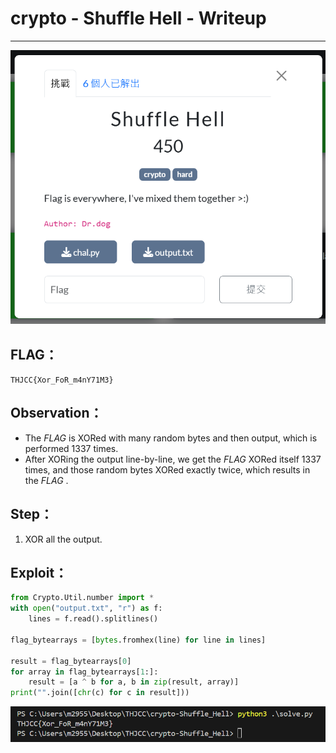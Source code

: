 # crypto - Shuffle Hell - Writeup

---  
![pic](pic/shuffle_hell.png)
## FLAG：
`THJCC{Xor_FoR_m4nY71M3}`

## Observation：
- The  $FLAG$  is XORed with many random bytes and then output, which is performed 1337 times.
- After XORing the output line-by-line, we get the  $FLAG$  XORed itself 1337 times, and those random bytes XORed exactly twice, which results in the  $FLAG$ .

## Step：
1. XOR all the output.

## Exploit：  

```python
from Crypto.Util.number import *
with open("output.txt", "r") as f:
    lines = f.read().splitlines()
  
flag_bytearrays = [bytes.fromhex(line) for line in lines]
  
result = flag_bytearrays[0]
for array in flag_bytearrays[1:]:
    result = [a ^ b for a, b in zip(result, array)]
print("".join([chr(c) for c in result]))
```

![pic](pic/flag.png)
